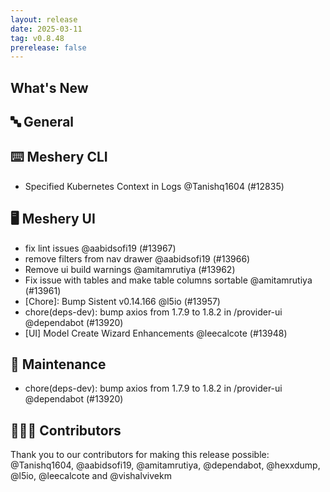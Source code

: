 ```yaml
---
layout: release
date: 2025-03-11
tag: v0.8.48
prerelease: false
---
```


## What's New
## 🔤 General
## ⌨️ Meshery CLI

- Specified Kubernetes Context in Logs   @Tanishq1604 (#12835)

## 🖥 Meshery UI

- fix lint issues @aabidsofi19 (#13967)
- remove filters from nav drawer @aabidsofi19 (#13966)
- Remove ui build warnings @amitamrutiya (#13962)
- Fix issue with tables and make table columns sortable @amitamrutiya (#13961)
- \[Chore\]: Bump Sistent v0.14.166 @l5io (#13957)
- chore(deps-dev): bump axios from 1.7.9 to 1.8.2 in /provider-ui @dependabot (#13920)
- \[UI\] Model Create Wizard Enhancements @leecalcote (#13948)

## 🧰 Maintenance

- chore(deps-dev): bump axios from 1.7.9 to 1.8.2 in /provider-ui @dependabot (#13920)

## 👨🏽‍💻 Contributors

Thank you to our contributors for making this release possible:
@Tanishq1604, @aabidsofi19, @amitamrutiya, @dependabot, @hexxdump, @l5io, @leecalcote and @vishalvivekm

